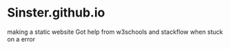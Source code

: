 # Sinster.github.io
making  a static website
Got help from w3schools and stackflow when stuck on a error
